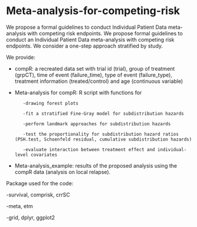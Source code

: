 # Meta-analysis-for-competing-risk
We propose a formal guidelines to conduct Individual Patient Data  meta-analysis with competing risk endpoints. 
We propose formal guidelines to conduct an Individual Patient Data meta-analysis with competing risk endpoints. We consider a one-step approach stratified by study.

We provide:

- compR: a recreated data set with trial id (trial), group of treatment (grpCT), time of event (failure_time), type of event (failure_type), treatment information (treated/control) and age (continuous variable)
- Meta-analysis for compR: R script with functions for
 
         -drawing forest plots
         
         -fit a stratified Fine-Gray model for subdistribution hazards
         
         -perform landmark approaches for subdistribution hazards
         
         -test the proportionality for subdistribution hazard ratios (PSH.test, Schoenfeld residual, cumulative subdistribution hazards)
         
         -evaluate interaction between treatment effect and individual-level covariates
 
- Meta-analysis_example: results of the proposed analysis using the compR data (analysis on local relapse).
 


Package used for the code:

-survival, comprisk, crrSC

-meta, etm

-grid, dplyr, ggplot2

 
